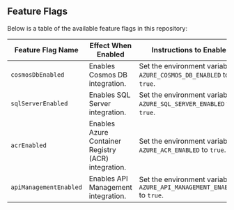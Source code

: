 ## Feature Flags

Below is a table of the available feature flags in this repository:

| **Feature Flag Name**       | **Effect When Enabled**                                   | **Instructions to Enable**                                                                 |
|------------------------------|---------------------------------------------------------|-------------------------------------------------------------------------------------------|
| `cosmosDbEnabled`           | Enables Cosmos DB integration.                          | Set the environment variable `AZURE_COSMOS_DB_ENABLED` to `true`.                        |
| `sqlServerEnabled`          | Enables SQL Server integration.                         | Set the environment variable `AZURE_SQL_SERVER_ENABLED` to `true`.                       |
| `acrEnabled`                | Enables Azure Container Registry (ACR) integration.     | Set the environment variable `AZURE_ACR_ENABLED` to `true`.                              |
| `apiManagementEnabled`      | Enables API Management integration.                     | Set the environment variable `AZURE_API_MANAGEMENT_ENABLED` to `true`.                   |

